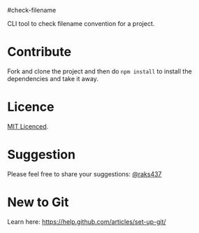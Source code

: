 #check-filename

CLI tool to check filename convention for a project.

# Contribute

Fork and clone the project and then do `npm install` to install the dependencies and take it away.

# Licence

[MIT Licenced](./LICENCE).

# Suggestion

Please feel free to share your suggestions: [@raks437](https://twitter.com/raks437/)

# New to Git

Learn here: https://help.github.com/articles/set-up-git/